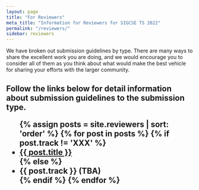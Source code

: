 ```yaml
---
layout: page
title: "For Reviewers"
meta_title: "Information for Reviewers for SIGCSE TS 2022"
permalink: "/reviewers/"
sidebar: reviewers
---
```


We have broken out submission guidelines by type. There are many ways to share the excellent work you are doing, and we would encourage you to consider all of them as you think about what would make the best vehicle for sharing your efforts with the larger community.

<h2>
	<p>Follow the links below for detail information about submission guidelines to the submission type.</p>
<ul>
    {% assign posts = site.reviewers | sort: 'order' %}
    {% for post in posts %}
    {% if post.track != 'XXX' %} 
    <li><a href="{{ site.url }}{{ post.url }}">{{ post.title }}</a></li>
    {% else %}
    <li>{{ post.track }} (TBA)</li>
    {% endif %}
    {% endfor %}
</ul>

